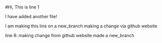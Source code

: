 #Hi, This is line 1

I have added another file!

I am making this line on a new_branch
making a change via github website

line 8: making change from github website
made a new_branch